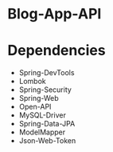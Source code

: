 # Blog-App-API


# Dependencies
 - Spring-DevTools
 - Lombok
 - Spring-Security
 - Spring-Web
 - Open-API
 - MySQL-Driver
 - Spring-Data-JPA
 - ModelMapper
 - Json-Web-Token

